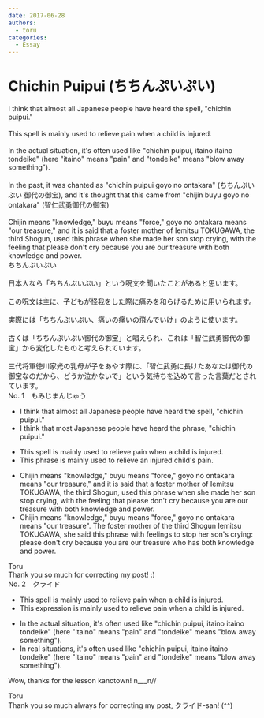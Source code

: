 ```yaml
---
date: 2017-06-28
authors:
  - toru
categories:
  - Essay
---
```


<h1 id="subject_show">Chichin Puipui (ちちんぷいぷい)</h1>
<div class="date" hidden>Jun 28, 2017 08:17</div>
<div id="post"><div id="body_show_ori">
I think that almost all Japanese people have heard the spell, "chichin puipui."<br/><br/>This spell is mainly used to relieve pain when a child is injured.<br/><br/>In the actual situation, it's often used like "chichin puipui, itaino itaino tondeike" (here "itaino" means "pain" and "tondeike" means "blow away something").<br/><br/>In the past, it was chanted as "chichin puipui goyo no ontakara" (ちちんぷいぷい 御代の御宝), and it's thought that this came from "chijin buyu goyo no ontakara" (智仁武勇御代の御宝)<br/><br/>Chijin means "knowledge," buyu means "force," goyo no ontakara means "our treasure," and it is said that a foster mother of Iemitsu TOKUGAWA, the third Shogun, used this phrase when she made her son stop crying, with the feeling that please don't cry because you are our treasure with both knowledge and power.
</div></div>

<!-- more -->

<div id="post_ja"><div id="body_show_mo">
ちちんぷいぷい<br/><br/>日本人なら「ちちんぷいぷい」という呪文を聞いたことがあると思います。<br/><br/>この呪文は主に、子どもが怪我をした際に痛みを和らげるために用いられます。<br/><br/>実際には「ちちんぷいぷい、痛いの痛いの飛んでいけ」のように使います。<br/><br/>古くは「ちちんぷいぷい御代の御宝」と唱えられ、これは「智仁武勇御代の御宝」から変化したものと考えられています。<br/><br/>三代将軍徳川家光の乳母が子をあやす際に、「智仁武勇に長けたあなたは御代の御宝なのだから、どうか泣かないで」という気持ちを込めて言った言葉だとされています。
</div></div>
<div id="block"><div class="first_name"> No. 1　<span class="just_name">もみじまんじゅう</span></div><div id="block2">
<ul class="correction_field">
<li class="incorrect">I think that almost all Japanese people have heard the spell, "chichin puipui."</li>
<li class="corrected correct">
I think that most Japanese people have heard the phrase, "chichin puipui."
</li>
</ul>
<ul class="correction_field">
<li class="incorrect">This spell is mainly used to relieve pain when a child is injured.</li>
<li class="corrected correct">
This phrase is mainly used to relieve an injured child's pain.
</li>
</ul>
<ul class="correction_field">
<li class="incorrect">Chijin means "knowledge," buyu means "force," goyo no ontakara means "our treasure," and it is said that a foster mother of Iemitsu TOKUGAWA, the third Shogun, used this phrase when she made her son stop crying, with the feeling that please don't cry because you are our treasure with both knowledge and power.</li>
<li class="corrected correct">
Chijin means "knowledge," buyu means "force," goyo no ontakara means "our treasure". The foster mother of the third Shogun Iemitsu TOKUGAWA, she said this phrase with feelings to stop her son's crying: please don't cry because you are our treasure who has both knowledge and power.
</li>
</ul>
</div><div class="name"><span class="just_name">Toru</span><br>
Thank you so much for correcting my post! :)
</div>
</div>
<div id="block"><div class="first_name"> No. 2　<span class="just_name">クライド</span></div><div id="block2">
<ul class="correction_field">
<li class="incorrect">This spell is mainly used to relieve pain when a child is injured.</li>
<li class="corrected correct">
This <span class="f_blue">expression</span> is mainly used to relieve pain when a child is injured.
</li>
</ul>
<ul class="correction_field">
<li class="incorrect">In the actual situation, it's often used like "chichin puipui, itaino itaino tondeike" (here "itaino" means "pain" and "tondeike" means "blow away something").</li>
<li class="corrected correct">
<span class="f_blue">In real situations</span>, it's often used like "chichin puipui, itaino itaino tondeike" (here "itaino" means "pain" and "tondeike" means "blow away something").
</li>
</ul>
<p class="comment_small">
 Wow, thanks for the lesson kanotown! n___n//
</p>

</div><div class="name"><span class="just_name">Toru</span><br>
Thank you so much always for correcting my post, クライド-san! (^^)
</div>
</div>
